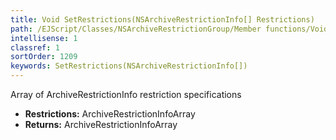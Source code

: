 ```yaml
---
title: Void SetRestrictions(NSArchiveRestrictionInfo[] Restrictions)
path: /EJScript/Classes/NSArchiveRestrictionGroup/Member functions/Void SetRestrictions(NSArchiveRestrictionInfo[] p_0)
intellisense: 1
classref: 1
sortOrder: 1209
keywords: SetRestrictions(NSArchiveRestrictionInfo[])
---
```



Array of ArchiveRestrictionInfo restriction specifications



* **Restrictions:** ArchiveRestrictionInfoArray
* **Returns:** ArchiveRestrictionInfoArray



